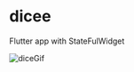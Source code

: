 # dicee

Flutter app with StateFulWidget

![diceGif](https://user-images.githubusercontent.com/71365710/162787344-e7478446-7514-490c-a876-2b84cbe0a10a.gif)
